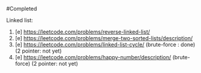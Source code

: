 #Completed 

Linked list:
1. [e] https://leetcode.com/problems/reverse-linked-list/  
2. [e] https://leetcode.com/problems/merge-two-sorted-lists/description/
3. [e] https://leetcode.com/problems/linked-list-cycle/ (brute-force : done) (2 pointer: not yet) 
4. [e] https://leetcode.com/problems/happy-number/description/  (brute-force) (2 pointer: not yet) 

